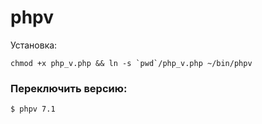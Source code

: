 # phpv
Установка:
```
chmod +x php_v.php && ln -s `pwd`/php_v.php ~/bin/phpv
```

### Переключить версию:
```sh
$ phpv 7.1
```
